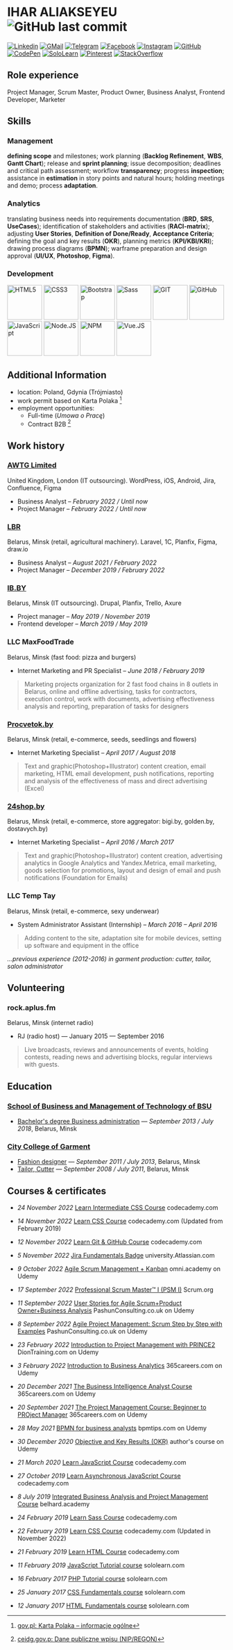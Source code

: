 # IHAR ALIAKSEYEU ![GitHub last commit](https://img.shields.io/github/last-commit/GarikGelios/CV?label=updated)

<!--- Badges 4 README.md Profile https://github.com/alexandresanlim/Badges4-README.md-Profile -->

[![Linkedin](https://img.shields.io/badge/LinkedIn-0077B5?style=for-the-badge&logo=linkedin&logoColor=white)](https://www.linkedin.com/in/garik-alexeev/)
[![GMail](https://img.shields.io/badge/Gmail-D14836?style=for-the-badge&logo=gmail&logoColor=white)](mailto:garikgelios@gmail.com)
[![Telegram](https://img.shields.io/badge/Telegram-2CA5E0?style=for-the-badge&logo=telegram&logoColor=white)](https://t.me/GeliosGaar)
[![Facebook](https://img.shields.io/badge/Facebook-1877F2?style=for-the-badge&logo=facebook&logoColor=white)](https://www.facebook.com/ihar.ali/)
[![Instagram](https://img.shields.io/badge/Instagram-E4405F?style=for-the-badge&logo=instagram&logoColor=white)](https://www.instagram.com/garikgelios/)
[![GitHub](https://img.shields.io/badge/GitHub-100000?style=for-the-badge&logo=github&logoColor=white)](https://github.com/GarikGelios)
[![CodePen](https://img.shields.io/badge/Codepen-000000?style=for-the-badge&logo=codepen&logoColor=white)](https://codepen.io/GarikGelios)
[![SoloLearn](https://img.shields.io/badge/-Sololearn-3a464b?style=for-the-badge&logo=Sololearn&logoColor=white)](https://www.sololearn.com/profile/2365878)
[![Pinterest](https://img.shields.io/badge/Pinterest-%23E60023.svg?&style=for-the-badge&logo=Pinterest&logoColor=white)](https://www.pinterest.com/garikalexeev/my-illustration/)
[![StackOverflow](https://img.shields.io/badge/Stack_Overflow-FE7A16?style=for-the-badge&logo=stack-overflow&logoColor=white)](https://stackoverflow.com/users/9293108/garik-gelios)

## Role experience

Project Manager, Scrum Master, Product Owner, Business Analyst, Frontend Developer, Marketer

## Skills

### Management

**defining scope** and milestones; work planning (**Backlog Refinement**, **WBS**, **Gantt Chart**); release and **sprint planning**; issue decomposition; deadlines and critical path assessment; workflow **transparency**; progress **inspection**; assistance in **estimation** in story points and natural hours; holding meetings and demo; process **adaptation**.

### Analytics

translating business needs into requirements documentation (**BRD**, **SRS**, **UseCases**); identification of stakeholders and activities (**RACI-matrix**); adjusting **User Stories**, **Definition of Done/Ready**, **Acceptance Criteria**; defining the goal and key results (**OKR**), planning metrics (**KPI/KBI/KRI**); drawing process diagrams (**BPMN**); warframe preparation and design approval (**UI/UX**, **Photoshop**, **Figma**).

### Development

<div>
<picture>
   <source media="(prefers-color-scheme: dark)" srcset="assets\img\HTML5-w.png">
   <source media="(prefers-color-scheme: light)" srcset="assets\img\HTML5.png">
<img height="80" alt="HTML5" src="assets\img\HTML5.png">
</picture>
<picture>
   <source media="(prefers-color-scheme: dark)" srcset="assets\img\CSS3-w.png">
   <source media="(prefers-color-scheme: light)" srcset="assets\img\CSS3.png">
<img height="80" alt="CSS3" src="assets\img\CSS3.png">
</picture>
<img height="80" alt="Bootstrap" src="assets\img\Bootstrap.png">
<img height="80" alt="Sass" src="assets\img\Sass.png">
<img height="80" alt="GIT" src="assets\img\Git.png">
<picture>
   <source media="(prefers-color-scheme: dark)" srcset="assets\img\GitHub-w.png">
   <source media="(prefers-color-scheme: light)" srcset="assets\img\GitHub.png">
   <img height="80" alt="GitHub" src="assets\img\GitHub.png">
</picture>
<img height="80" alt="JavaScript" src="assets\img\JavaScript.png">
<img height="80" alt="Node.JS" src="assets\img\NodeJS.png">
<img height="80" alt="NPM" src="assets\img\NPM.png">
<img height="80" alt="Vue.JS" src="assets\img\VueJS.png">
<div>

## Additional Information

- location: Poland, Gdynia (Trójmiasto)
- work permit based on Karta Polaka [^1]
- employment opportunities:
  - Full-time (_Umowa o Pracę_)
  - Contract B2B [^2]

[^1]: [gov.pl: Karta Polaka – informacje ogólne](https://www.gov.pl/web/bialorus/karta-polaka-informacje-ogolne)
[^2]: [ceidg.gov.p: Dane publiczne wpisu (NIP/REGON)](https://aplikacja.ceidg.gov.pl/ceidg/ceidg.public.ui/SearchDetails.aspx?Id=8abd62b0-7993-423a-8189-2ebadab64dac)

## Work history

### [AWTG Limited](https://awtg.co.uk/)

United Kingdom, London (IT outsourcing). WordPress, iOS, Android, Jira, Confluence, Figma

- Business Analyst – _February 2022 / Until now_
- Project Manager – _February 2022 / Until now_

### [LBR](https://www.lbr.ru/)

Belarus, Minsk (retail, agricultural machinery). Laravel, 1C, Planfix, Figma, draw.io

- Business Analyst – _August 2021 / February 2022_
- Project Manager – _December 2019 / February 2022_

### [IB.BY](https://ib.by/)

Belarus, Minsk (IT outsourcing). Drupal, Planfix, Trello, Axure

- Project manager – _May 2019 / November 2019_
- Frontend developer – _March 2019 / May 2019_

### LLC MaxFoodTrade

Belarus, Minsk (fast food: pizza and burgers)

- Internet Marketing and PR Specialist – _June 2018 / February 2019_

> Marketing projects оrganization for 2 fast food chains in 8 outlets in Belarus, online and offline advertising, tasks for contractors, execution control, work with documents, advertising effectiveness analysis and reporting, preparation of tasks for designers

### [Procvetok.by](https://procvetok.by/)

Belarus, Minsk (retail, e-commerce, seeds, seedlings and flowers)

- Internet Marketing Specialist – _April 2017 / August 2018_

> Text and graphic(Photoshop+Illustrator) content creation, email marketing, HTML email development, push notifications, reporting and analysis of the effectiveness of mass and direct advertising (Excel)

### [24shop.by](https://24shop.by/)

Belarus, Minsk (retail, e-commerce, store aggregator: bigi.by, golden.by, dostavych.by)

- Internet Marketing Specialist – _April 2016 / March 2017_

> Text and graphic(Photoshop+Illustrator) content creation, advertising analytics in Google Analytics and Yandex.Metrica, email marketing, goods selection for promotions, layout and design of email and push notifications (Foundation for Emails)

### LLC Temp Tay

Belarus, Minsk (retail, e-commerce, sexy underwear)

- System Administrator Assistant (Internship) – _March 2016 – April 2016_

> Adding content to the site, adaptation site for mobile devices, setting up software and equipment in the office

_...previous experience (2012-2016) in garment production: cutter, tailor, salon administrator_

## Volunteering

### rock.aplus.fm

Belarus, Minsk (internet radio)

- RJ (radio host) — January 2015 — September 2016

> Live broadcasts, reviews and announcements of events, holding contests, reading news and advertising blocks, regular interviews with guests.

## Education

### [School of Business and Management of Technology of BSU](https://sb.bsu.by/)

- [Bachelor's degree Business administration](https://bsu.by/structure/faculties/kafedry/kafedra-biznes-administrirovaniya-d/about) — _September 2013 / July 2018_, Belarus, Minsk

### [City College of Garment](http://ptkshp.minsk.edu.by/)

- [Fashion designer](http://ptkshp.minsk.edu.by/ru/main.aspx?guid=2361) — _September 2011 / July 2013_, Belarus, Minsk
- [Tailor, Cutter](http://ptkshp.minsk.edu.by/ru/main.aspx?guid=2291) — _September 2008 / July 2011_, Belarus, Minsk

## Courses & certificates

- _24 November 2022_ [Learn Intermediate CSS Course](https://www.codecademy.com/profiles/GarikGelios/certificates/b3dec49423da50603c25618aee635027) codecademy.com

- _14 November 2022_ [Learn CSS Course](https://www.codecademy.com/profiles/GarikGelios/certificates/9a5bb1fc45b4281af1fffec93b0aaf05) codecademy.com (Updated from February 2019)

- _12 November 2022_ [Learn Git & GitHub Course](https://www.codecademy.com/profiles/GarikGelios/certificates/a8ab218d5950c29861635cc0bf12fd13) codecademy.com

- _5 November 2022_ [Jira Fundamentals Badge](https://university.atlassian.com/student/award/XQGnYNx2YEKpt6VQHWq8yzPJ) university.Atlassian.com

- _9 October 2022_ [Agile Scrum Management + Kanban](https://www.udemy.com/certificate/UC-6d28f48e-5303-4995-9603-e71da4dac1b3/) omni.academy on Udemy

- _17 September 2022_ [Professional Scrum Master™ I (PSM I)](https://www.credly.com/badges/5a4eea6d-a152-43dd-a794-6fa0b05defb3/linked_in?t=ricxo1) Scrum.org

- _11 September 2022_ [User Stories for Agile Scrum+Product Owner+Business Analysis](https://www.udemy.com/certificate/UC-f6eb8f98-83f5-4e4d-aff9-73be8737e7bb/) PashunConsulting.co.uk on Udemy

- _8 September 2022_ [Agile Project Management: Scrum Step by Step with Examples](https://www.udemy.com/certificate/UC-91036052-d576-4918-90ca-03c7aee3c344/) PashunConsulting.co.uk on Udemy

- _23 February 2022_ [Introduction to Project Management with PRINCE2](https://www.udemy.com/certificate/UC-ead0cf63-13ab-4859-9053-f42df67c9743/) DionTraining.com on Udemy

- _3 February 2022_ [Introduction to Business Analytics](https://www.udemy.com/certificate/UC-486d03da-4c4a-4d69-9cb7-7a738fef983f/) 365careers.com on Udemy

- _20 December 2021_ [The Business Intelligence Analyst Course](https://www.udemy.com/certificate/UC-3ab4bcc0-1fa1-491b-bd1e-8ae1117431fb/) 365careers.com on Udemy

- _20 September 2021_ [The Project Management Course: Beginner to PROject Manager](https://www.udemy.com/certificate/UC-6534079e-ba95-47ce-ac46-086b8eaa79c5/) 365careers.com on Udemy

- _28 May 2021_ [BPMN for business analysts](https://www.udemy.com/certificate/UC-c8e49759-4d2d-4c0a-9a31-2c01f4cf64dd/) bpmtips.com on Udemy

- _30 December 2020_ [Objective and Key Results (OKR)](https://www.udemy.com/certificate/UC-b2cb570c-2160-4e17-b0b3-f69650c3fdeb/) author's course on Udemy

- _21 March 2020_ [Learn JavaScript Course](https://www.codecademy.com/profiles/GarikGelios/certificates/705dcb15de0da4dd9d9fc4f3274b430e) codecademy.com

- _27 October 2019_ [Learn Asynchronous JavaScript Course](https://www.codecademy.com/profiles/GarikGelios/certificates/257c50bca4561663476f2fa8f6ac410c) codecademy.com

- _8 July 2019_ [Integrated Business Analysis and Project Management Course](https://www.linkedin.com/posts/garik-alexeev_%D1%85%D0%BE%D1%87%D1%83-%D0%BF%D0%BE%D1%85%D0%B2%D0%B0%D1%81%D1%82%D0%B0%D1%82%D1%8C%D1%81%D1%8F-%D0%B0%D1%87%D0%B8%D0%B2%D0%BA%D0%BE%D0%B9-%D0%BA%D1%83%D1%80%D1%81-%D0%B4%D0%BB%D1%8F-%D0%BD%D0%B0%D1%87%D0%B8%D0%BD%D0%B0%D1%8E%D1%89%D0%B8%D1%85-activity-6559472029295345664-YE3o/?utm_source=share&utm_medium=member_desktop) belhard.academy

- _24 February 2019_ [Learn Sass Course](https://www.codecademy.com/profiles/GarikGelios/certificates/eb1ffda40f347629dcef6de33d3f9741) codecademy.com

- _22 February 2019_ [Learn CSS Course](https://www.codecademy.com/profiles/GarikGelios/certificates/9a5bb1fc45b4281af1fffec93b0aaf05) codecademy.com (Updated in November 2022)

- _21 February 2019_ [Learn HTML Course](https://www.codecademy.com/profiles/GarikGelios/certificates/9eb0741e5ebef1f9f58a53bfac67d3a7) codecademy.com

- _11 February 2019_ [JavaScript Tutorial course](https://www.sololearn.com/Certificate/CT-CPWLTUEV/pdf) sololearn.com

- _16 February 2017_ [PHP Tutorial course](https://www.sololearn.com/Certificate/CT-IA1JWH2D/pdf) sololearn.com

- _25 January 2017_ [CSS Fundamentals course](https://www.sololearn.com/Certificate/CT-T97IS6O6/pdf) sololearn.com

- _12 January 2017_ [HTML Fundamentals course](https://www.sololearn.com/Certificate/CT-XO8OJZON/pdf) sololearn.com
